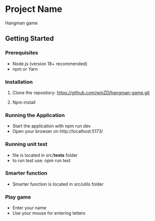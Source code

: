 # Project Name

Hangman game

## Getting Started

### Prerequisites

- Node.js (version 18+ recommended)
- npm or Yarn

### Installation

1. Clone the repository: https://github.com/winZD/hangman-game.git

2. Npm install

### Running the Application

- Start the application with npm run dev
- Open your browser on http://localhost:5173/

### Running unit test

- file is located in src/**tests** folder
- to run test use: npm run test

### Smarter function

- Smarter function is located in src/utils folder

### Play game

- Enter your name
- Use your mouse for entering letters
